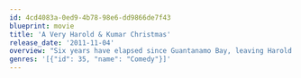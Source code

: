 ```yaml
---
id: 4cd4083a-0ed9-4b78-98e6-dd9866de7f43
blueprint: movie
title: 'A Very Harold & Kumar Christmas'
release_date: '2011-11-04'
overview: "Six years have elapsed since Guantanamo Bay, leaving Harold and Kumar estranged from one another with very different families, friends and lives. But when Kumar arrives on Harold's doorstep during the holiday season with a mysterious package in hand, he inadvertently burns down Harold's father-in-law's beloved Christmas tree. To fix the problem, Harold and Kumar embark on a mission through New York City to find the perfect Christmas tree, once again stumbling into trouble at every single turn."
genres: '[{"id": 35, "name": "Comedy"}]'
---
```

